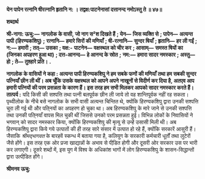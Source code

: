 **येन पापेन रत्नानि षीरत्नानि हृतानि न: ।** **तद्वक्ष:पाटनेनासां दत्तानन्द नमोऽस्तु ते ॥ ४७॥** 

**शब्दार्थ** 

**श्री-नागा: ऊचु:—** **नागलोक के वासी, जो नाग स²श दिखते हैं** **; येन—** **जिस व्यक्ति से** **; पापेन—** **अत्यन्त पापी (हिरण्यकशिपु)** **;** **रत्नानि—** **हमारे सिरों की मणियाँ** **; षी-रत्नानि—** **सुन्दर षियाँ** **; हृतानि—** **हर ली गईं** **; न:—** **हमारी** **; तत्—** **उसका** **; वक्ष:-** **पाटनेन—** **वक्षस्थल को चीर कर** **; आसाम्—** **समस्त षियों का (जिनका अपहरण हुआ था)** **; दत्त-आनन्द—** **हे आनन्द के स्रोत** **;** **नम:—** **हमारा सादर नमस्कार** **; अस्तु—** **हो** **; ते—** **तुश्हारे प्रति।** **.** 

**नागलोक के वासियों ने कहा : अत्यन्त पापी हिरण्यकशिपु ने हम सबके फणों की मणियाँ** **तथा हम सबकी सुन्दर पत्नियाँ छीन ली थीं। अब चूँकि उसके वक्षस्थल को आपने अपने** **नाखूनों से विदीर्ण कर दिया है, अतएव आप हमारी पत्नियों की परम प्रसन्नता के कारण हैं। इस** **तरह हम सभी मिलकर आपको सादर नमस्कार करते हैं।** **तात्पर्य :** यदि किसी की सश्पत्ति तथा पत्नी बलपूर्वक छीन ली जाये तो वह शान्तिपूर्वक नहीं रह सकता। पृथ्वीलोक के नीचे बसे नागलोक के सभी वासी अत्यन्त चिन्तित थे, क्योंकि हिरण्यकशिपु द्वारा उनकी सश्पत्ति चुरा ली गई थी और पति्नयों का अपहरण हो चुका था। अब हिरण्यकशिपु के मारे जाने से उनकी सश्पत्ति तथा उनकी पति्नयाँ वापस मिल चुकी थीं जिससे उनको परम प्रसन्नता हुई। विभिन्न लोकों के निवासियों ने भगवान् को सादर नमस्कार किया, क्योंकि हिरण्यकशिपु की मृत्यु से उन्हें उसासी मिली थी। अब हिरण्यकशिपु द्वारा किये गये उत्पातों की ही तरह सारे संसार में उत्पात हो रहे हैं, क्योंकि सरकारें आसुरी हैं। जैसाकि *श्रीमद्भागवत* के बारहवें स्कन्ध में बताया गया है, कलियुग के सरकारी कर्मचारी धूर्तों तथा लुटेरों जैसे होंगे। इस तरह एक ओर प्रजा खाद्यान्नों के अभाव से पीडि़त होगी और दूसरी ओर सरकार उस पर भारी कर लगाएगी। दूसरे शब्दों में, इस युग में विश्व के अधिकांश भागों में लोग हिरण्यकशिपु के शासन-सिद्धान्तों द्वारा उत्पीडि़त होंगे।  

**श्रीमनव ऊचु:** 